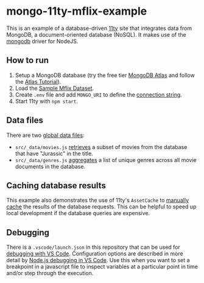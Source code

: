 # mongo-11ty-mflix-example

This is an example of a database-driven [11ty](https://www.11ty.dev/) site that integrates data from  MongoDB, a document-oriented database (NoSQL). It makes use of the [mongodb](https://www.npmjs.com/package/mongodb) driver for NodeJS.

## How to run

1. Setup a MongoDB database (try the free tier [MongoDB Atlas](https://www.mongodb.com/atlas) and follow the [Atlas Tutorial](https://www.mongodb.com/basics/mongodb-atlas-tutorial)).
2. Load the [Sample Mflix Dataset](https://www.mongodb.com/docs/atlas/sample-data/sample-mflix/).
3. Create `.env` file and add `MONGO_URI` to define the [connection string](https://www.mongodb.com/docs/manual/reference/connection-string/).
4. Start 11ty with `npm start`.

## Data files

There are two [global data files](https://www.11ty.dev/docs/data-global/):

- `src/_data/movies.js` [retrieves](https://www.mongodb.com/docs/drivers/node/current/fundamentals/crud/read-operations/retrieve/) a subset of movies from the database that have "Jurassic" in the title.
- `src/_data/genres.js` [aggregates](https://www.mongodb.com/docs/drivers/node/current/fundamentals/aggregation/) a list of unique genres across all movie documents in the database.

## Caching database results

This example also demonstrates the use of 11ty's `AssetCache` to [manually cache](https://www.11ty.dev/docs/plugins/fetch/#manually-store-your-own-data-in-the-cache) the results of the database requests. This can be helpful to speed up local development if the database queries are expensive.

## Debugging

There is a `.vscode/launch.json` in this repository that can be used for [debugging with VS Code](https://code.visualstudio.com/docs/editor/debugging). Configuration options are described in more detail by [Node.js debugging in VS Code](https://code.visualstudio.com/docs/nodejs/nodejs-debugging). Use this when you want to set a breakpoint in a javascript file to inspect variables at a particular point in time and/or step through the execution.
